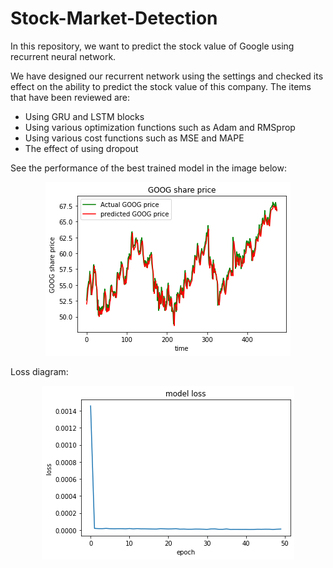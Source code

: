 # Stock-Market-Detection

In this repository, we want to predict the stock value of Google using recurrent neural network.


We have designed our recurrent network using the settings and checked its effect on the ability to predict the stock value of this company.
The items that have been reviewed are:
* Using GRU and LSTM blocks
* Using various optimization functions such as Adam and RMSprop
* Using various cost functions such as MSE and MAPE
* The effect of using dropout

See the performance of the best trained model in the image below:

<p align=center>
  <img src="https://github.com/farkoo/Stock-Market-Detection/blob/master/BestPerformance.png">
</p>

Loss diagram:

<p align=center>
  <img src="https://github.com/farkoo/Stock-Market-Detection/blob/master/LossDig.png">
</p>
